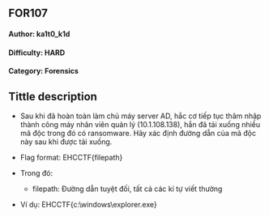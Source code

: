 <h2>FOR107</h2>
<h4>Author: ka1t0_k1d</h4>
<h4>Difficulty: HARD</h4>
<h4>Category: Forensics</h4>


<h2>Tittle description</h2>

- Sau khi đã hoàn toàn làm chủ máy server AD, hắc cơ tiếp tục thâm nhập thành công máy nhân viên quản lý (10.1.108.138), hắn đã tải xuống nhiều mã độc trong đó có ransomware. Hãy xác định đường dẫn của mã độc này sau khi được tải xuống.


- Flag format: EHCCTF{filepath}
- Trong đó:
  - filepath: Đường dẫn tuyệt đối, tất cả các kí tự viết thường

- Ví dụ: EHCCTF{c:\windows\explorer.exe}


